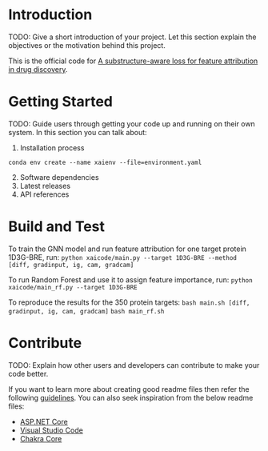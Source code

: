 # Introduction 
TODO: Give a short introduction of your project. Let this section explain the objectives or the motivation behind this project. 


This is the official code for [A substructure-aware loss for feature attribution in drug discovery](). 

# Getting Started
TODO: Guide users through getting your code up and running on their own system. In this section you can talk about:
1.	Installation process

`conda env create --name xaienv --file=environment.yaml`

2.	Software dependencies
3.	Latest releases
4.	API references

# Build and Test
To train the GNN model and run feature attribution for one target protein 1D3G-BRE, run:
`python xaicode/main.py --target 1D3G-BRE --method [diff, gradinput, ig, cam, gradcam]`

To run Random Forest and use it to assign feature importance, run:
`python xaicode/main_rf.py --target 1D3G-BRE`

To reproduce the results for the 350 protein targets:
`bash main.sh [diff, gradinput, ig, cam, gradcam]`
`bash main_rf.sh`


# Contribute
TODO: Explain how other users and developers can contribute to make your code better. 

If you want to learn more about creating good readme files then refer the following [guidelines](https://docs.microsoft.com/en-us/azure/devops/repos/git/create-a-readme?view=azure-devops). You can also seek inspiration from the below readme files:
- [ASP.NET Core](https://github.com/aspnet/Home)
- [Visual Studio Code](https://github.com/Microsoft/vscode)
- [Chakra Core](https://github.com/Microsoft/ChakraCore)